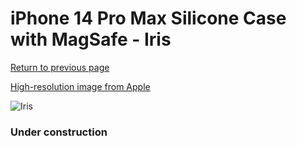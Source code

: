 # iPhone 14 Pro Max Silicone Case with MagSafe - Iris

[Return to previous page](/iphone_14)

[High-resolution image from Apple](https://store.storeimages.cdn-apple.com/8756/as-images.apple.com/is/MQUQ3?wid=4500&hei=4500&fmt=png)

<div style="width: 384px"><img src="/everysource/MQUQ3.png" alt="Iris"></div>

### Under construction
